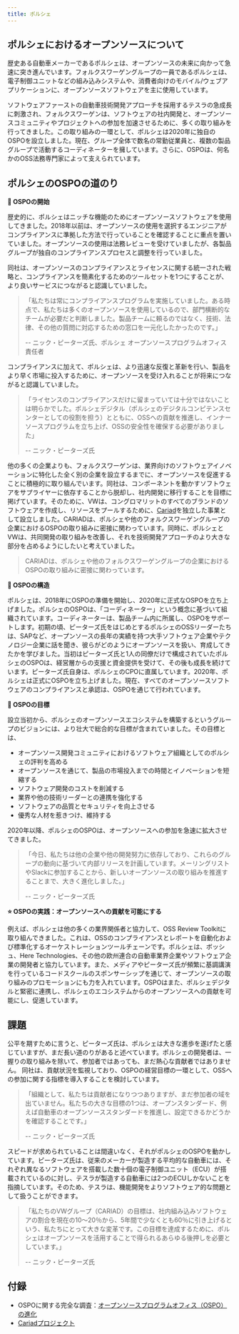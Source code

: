 ```yaml
---
title: ポルシェ
---
```


## ポルシェにおけるオープンソースについて
歴史ある自動車メーカーであるポルシェは、オープンソースの未来に向かって急速に突き進んでいます。フォルクスワーゲングループの一員であるポルシェは、電子制御ユニットなどの組み込みシステムや、消費者向けのモバイル/ウェブアプリケーションに、オープンソースソフトウェアを主に使用しています。

ソフトウェアファーストの自動車技術開発アプローチを採用するテスラの急成長に刺激され、フォルクスワーゲンは、ソフトウェアの社内開発と、オープンソースコミュニティやプロジェクトへの参加を加速させるために、多くの取り組みを行ってきました。この取り組みの一環として、ポルシェは2020年に独自のOSPOを設立しました。現在、グループ全体で数名の常勤従業員と、複数の製品グループで活動するコーディネーターを擁しています。さらに、OSPOは、何名かのOSS法務専門家によって支えられています。

## ポルシェのOSPOの道のり

**🚀 OSPOの開始**

歴史的に、ポルシェはニッチな機能のためにオープンソースソフトウェアを使用してきました。2018年以前は、オープンソースの使用を選択するエンジニアがコンプライアンスに準拠した方法で行っていることを確認することに重点を置いていました。オープンソースの使用は法務レビューを受けていましたが、各製品グループが独自のコンプライアンスプロセスと調整を行っていました。

同社は、オープンソースのコンプライアンスとライセンスに関する統一された戦略と、コンプライアンスを簡素化するためのツールセットを1つにすることが、より良いサービスにつながると認識していました。

> 「私たちは常にコンプライアンスプログラムを実施していました。ある時点で、私たちは多くのオープンソースを使用しているので、部門横断的なチームが必要だと判断しました。製品チームに頼るのではなく、技術、法律、その他の質問に対応するための窓口を一元化したかったのです。」
> 
> -- ニック・ピーターズ氏、ポルシェ オープンソースプログラムオフィス責任者

コンプライアンスに加えて、ポルシェは、より迅速な反復と革新を行い、製品をより早く市場に投入するために、オープンソースを受け入れることが将来につながると認識していました。

> 「ライセンスのコンプライアンスだけに留まっていては十分ではないことは明らかでした。ポルシェデジタル（ポルシェのデジタルコンピテンスセンターとしての役割を担う）とともに、OSSへの貢献を推進し、インナーソースプログラムを立ち上げ、OSSの安全性を確保する必要がありました」
>
> -- ニック・ピーターズ氏


他の多くの企業よりも、フォルクスワーゲンは、業界向けのソフトウェアイノベーションに特化した全く別の企業を設立するまでに、オープンソースを促進することに積極的に取り組んでいます。同社は、コンポーネントを動かすソフトウェアをサプライヤーに依存することから脱却し、社内開発に移行することを目標に掲げています。そのために、VWは、コングロマリットのすべてのブランドのソフトウェアを作成し、リソースをプールするために、[Cariad](https://cariad.technology/)を独立した事業として設立しました。CARIADは、ポルシェや他のフォルクスワーゲングループの企業におけるOSPOの取り組みに密接に関わっています。同時に、ポルシェとVWは、共同開発の取り組みを改善し、それを技術開発アプローチのより大きな部分を占めるようにしたいと考えていました。

> CARIADは、ポルシェや他のフォルクスワーゲングループの企業におけるOSPOの取り組みに密接に関わっています。

**🧩 OSPOの構造**

ポルシェは、2018年にOSPOの準備を開始し、2020年に正式なOSPOを立ち上げました。ポルシェのOSPOは、「コーディネーター」という概念に基づいて組織されています。コーディネーターは、製品チーム内に所属し、OSPOをサポートします。初期の頃、ピーターズ氏をはじめとするポルシェのOSSリーダーたちは、SAPなど、オープンソースの長年の実績を持つ大手ソフトウェア企業やテクノロジー企業に話を聞き、彼らがどのようにオープンソースを扱い、育成してきたかを学びました。当初はピーターズ氏と1人の同僚だけで構成されていたポルシェのOSPOは、経営層からの支援と資金提供を受けて、その後も成長を続けています。ピーターズ氏自身は、ポルシェのCPOに直属しています。2020年、ポルシェは正式にOSPOを立ち上げました。現在、すべてのオープンソースソフトウェアのコンプライアンスと承認は、OSPOを通じて行われています。

**🎯 OSPOの目標**

設立当初から、ポルシェのオープンソースエコシステムを構築するというグループのビジョンには、より壮大で総合的な目標が含まれていました。その目標とは、

* オープンソース開発コミュニティにおけるソフトウェア組織としてのポルシェの評判を高める
* オープンソースを通じて、製品の市場投入までの時間とイノベーションを短縮する
* ソフトウェア開発のコストを削減する
* 業界や他の技術リーダーとの連携を強化する
* ソフトウェアの品質とセキュリティを向上させる
* 優秀な人材を惹きつけ、維持する

2020年以降、ポルシェのOSPOは、オープンソースへの参加を急速に拡大させてきました。

> 「今日、私たちは他の企業や他の開発努力に依存しており、これらのグループの動向に基づいて内部リリースを計画しています。メーリングリストやSlackに参加することから、新しいオープンソースの取り組みを推進することまで、大きく進化しました。」
>
> -- ニック・ピーターズ氏

**⭐️ OSPOの実践：オープンソースへの貢献を可能にする**

例えば、ポルシェは他の多くの業界関係者と協力して、OSS Review Toolkitに取り組んできました。これは、OSSのコンプライアンスとレポートを自動化および標準化するオーケストレーションツールチェーンです。ポルシェは、ボッシュ、Here Technologies、その他の欧州連合の自動車業界企業やソフトウェア企業の開発者と協力しています。また、メディアやピーターズ氏が頻繁に基調講演を行っているコードスクールのスポンサーシップを通じて、オープンソースの取り組みのプロモーションにも力を入れています。OSPOはまた、ポルシェデジタルと緊密に連携し、ポルシェのエコシステムからのオープンソースへの貢献を可能にし、促進しています。


## 課題

公平を期すために言うと、ピーターズ氏は、ポルシェは大きな進歩を遂げたと感じていますが、まだ長い道のりがあると述べています。ポルシェの開発者は、一握りの取り組みを除いて、参加者ではあっても、まだ熱心な貢献者ではありません。
同社は、貢献状況を監視しており、OSPOの経営目標の一環として、OSSへの参加に関する指標を導入することを検討しています。

> 「組織として、私たちは貢献者になりつつありますが、まだ参加者の域を出ていません。私たちの大きな目標の1つは、オープンスタンダード、例えば自動車のオープンソーススタンダードを推進し、設定できるかどうかを確認することです。」
>
>  -- ニック・ピーターズ氏

スピードが求められていることは間違いなく、それがポルシェのOSPOを動かしています。ピーターズ氏は、従来のメーカーが製造する平均的な自動車には、それぞれ異なるソフトウェアを搭載した数十個の電子制御ユニット（ECU）が搭載されているのに対し、テスラが製造する自動車には2つのECUしかないことを指摘しています。そのため、テスラは、機能開発をよりソフトウェア的な問題として扱うことができます。

> 「私たちのVWグループ（CARIAD）の目標は、社内組み込みソフトウェアの割合を現在の10～20％から、5年間で少なくとも60％に引き上げるという、私たちにとって大きな変革です。この目標を達成するために、ポルシェはオープンソースを活用することで得られるあらゆる後押しを必要としています。」
>
>  -- ニック・ピーターズ氏

## 付録

* OSPOに関する完全な調査：[オープンソースプログラムオフィス（OSPO）の進化](https://linuxfoundation.org/wp-content/uploads/LFResearch_OSPO_Report.pdf)
* [Cariadプロジェクト](https://cariad.technology/)


